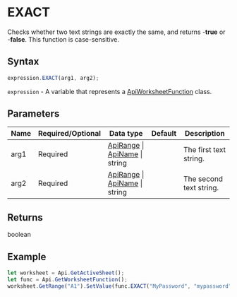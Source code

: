 # EXACT

Checks whether two text strings are exactly the same, and returns -**true** or -**false**. This function is case-sensitive.

## Syntax

```javascript
expression.EXACT(arg1, arg2);
```

`expression` - A variable that represents a [ApiWorksheetFunction](../ApiWorksheetFunction.md) class.

## Parameters

| **Name** | **Required/Optional** | **Data type** | **Default** | **Description** |
| ------------- | ------------- | ------------- | ------------- | ------------- |
| arg1 | Required | [ApiRange](../../ApiRange/ApiRange.md) \| [ApiName](../../ApiName/ApiName.md) \| string |  | The first text string. |
| arg2 | Required | [ApiRange](../../ApiRange/ApiRange.md) \| [ApiName](../../ApiName/ApiName.md) \| string |  | The second text string. |

## Returns

boolean

## Example



```javascript editor-
let worksheet = Api.GetActiveSheet();
let func = Api.GetWorksheetFunction();
worksheet.GetRange("A1").SetValue(func.EXACT("MyPassword", "mypassword"));
```
